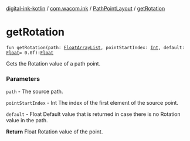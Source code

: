 [digital-ink-kotlin](../../index.md) / [com.wacom.ink](../index.md) / [PathPointLayout](index.md) / [getRotation](./get-rotation.md)

# getRotation

`fun getRotation(path: `[`FloatArrayList`](../-float-array-list/index.md)`, pointStartIndex: `[`Int`](https://kotlinlang.org/api/latest/jvm/stdlib/kotlin/-int/index.html)`, default: `[`Float`](https://kotlinlang.org/api/latest/jvm/stdlib/kotlin/-float/index.html)` = 0.0f): `[`Float`](https://kotlinlang.org/api/latest/jvm/stdlib/kotlin/-float/index.html)

Gets the Rotation value of a path point.

### Parameters

`path` - The source path.

`pointStartIndex` - Int The index of the first element of the source point.

`default` - Float Default value that is returned in case there is no Rotation value in the path.

**Return**
Float Rotation value of the point.

